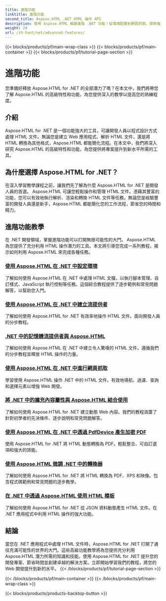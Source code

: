 ```yaml
---
title: 進階功能
linktitle: 進階功能
second_title: Aspose.HTML .NET HTML 操作 API
description: 使用 Aspose.HTML 解鎖進階 .NET 功能！從環境配置到網頁抓取，探索強大的網頁開發的綜合教程。
weight: 24
url: /zh-hant/net/advanced-features/
---
```


{{< blocks/products/pf/main-wrap-class >}}
{{< blocks/products/pf/main-container >}}
{{< blocks/products/pf/tutorial-page-section >}}

# 進階功能


您準備好釋放 Aspose.HTML for .NET 的全部潛力了嗎？在本文中，我們將帶您了解 Aspose.HTML 的高級特性和功能，為您提供深入的教學以提高您的熟練程度。

## 介紹

Aspose.HTML for .NET 是一個功能強大的工具，可讓開發人員以程式設計方式處理 HTML 文件。無論您是建立 Web 應用程式、解析 HTML 文件，還是將 HTML 轉換為其他格式，Aspose.HTML 都能簡化流程。在本文中，我們將深入研究 Aspose.HTML 的高級特性和功能，為您提供將專案提升到新水平所需的工具。

## 為什麼選擇 Aspose.HTML for .NET？

在深入學習教學課程之前，讓我們先了解為什麼 Aspose.HTML for .NET 是開發人員的首選。 Aspose.HTML 可讓您輕鬆操作和管理 HTML 文件。憑藉其豐富的功能，您可以有效地執行解析、渲染和轉換 HTML 文件等任務。無論您是經驗豐富的開發人員還是新手，Aspose.HTML 都能簡化您的工作流程，節省您的時間和精力。

## 進階功能教學
在 .NET 開發領域，掌握進階功能可以打開無限可能性的大門。 Aspose.HTML 為您提供了充分利用 HTML 操作潛力的工具。本文將引導您完成一系列教程，揭示如何利用 Aspose.HTML 來完成各種任務。
### [使用 Aspose.HTML 在 .NET 中設定環境](./environment-configuration/)
了解如何使用 Aspose.HTML 在 .NET 中處理 HTML 文檔，以執行腳本管理、自訂樣式、JavaScript 執行控制等任務。這個綜合教程提供了逐步範例和常見問題解答，以幫助您入門。
### [使用 Aspose.HTML 在 .NET 中建立流提供者](./create-stream-provider/)
了解如何使用 Aspose.HTML for .NET 有效率地操作 HTML 文件。面向開發人員的分步教程。
### [.NET 中的記憶體流提供者與 Aspose.HTML](./memory-stream-provider/)
了解如何使用 Aspose.HTML 在 .NET 中建立令人驚嘆的 HTML 文件。遵循我們的分步教程並釋放 HTML 操作的力量。
### [使用 Aspose.HTML 在 .NET 中進行網頁抓取](./web-scraping/)
學習使用 Aspose.HTML 操作 .NET 中的 HTML 文件。有效地導航、過濾、查詢和選擇元素以增強 Web 開發。
### [將 .NET 中的擴充內容屬性與 Aspose.HTML 結合使用](./use-extended-content-property/)
了解如何使用 Aspose.HTML for .NET 建立動態 Web 內容。我們的教程涵蓋了針對初學者的先決條件、逐步說明和常見問題解答。
### [使用 Aspose.HTML 在 .NET 中透過 PdfDevice 產生加密 PDF](./generate-encrypted-pdf-by-pdfdevice/)
使用 Aspose.HTML for .NET 將 HTML 動態轉換為 PDF。輕鬆整合、可自訂選項和強大的效能。
### [使用 Aspose.HTML 微調 .NET 中的轉換器](./fine-tuning-converters/)
了解如何使用 Aspose.HTML for .NET 將 HTML 轉換為 PDF、XPS 和映像。包含程式碼範例和常見問題的逐步教學。
### [在 .NET 中透過 Aspose.HTML 使用 HTML 模板](./using-html-templates/)
了解如何使用 Aspose.HTML for .NET 從 JSON 資料動態產生 HTML 文件。在 .NET 應用程式中利用 HTML 操作的強大功能。


## 結論

當您在 .NET 應用程式中處理 HTML 文件時，Aspose.HTML for .NET 打開了通往充滿可能性的世界的大門。這些高級功能教學將為您提供充分利用 Aspose.HTML 潛力所需的知識和技能。使用 Aspose.HTML for .NET 提升您的開發專案、節省時間並創建卓越的解決方案。立即開始學習我們的教程，將您的 Web 開發提升到新的水平。
{{< /blocks/products/pf/tutorial-page-section >}}

{{< /blocks/products/pf/main-container >}}
{{< /blocks/products/pf/main-wrap-class >}}

{{< blocks/products/products-backtop-button >}}
